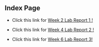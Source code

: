 ## Index Page 



- Click this link for [Week 2 Lab Report 1 !](https://hhundhausen.github.io/CSE15L-LabReports/lab-report-1-week-2.html)

- Click this link for [Week 4 Lab Report 2 !](https://hhundhausen.github.io/CSE15L-LabReports/lab-report-2-week-4.html)


- Click this link for [Week 6 Lab Report 3!](https://hhundhausen.github.io/CSE15L-LabReports/lab-report-3-week-6.html)
















